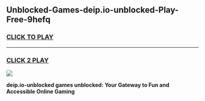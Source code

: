 
## Unblocked-Games-deip.io-unblocked-Play-Free-9hefq
<h3>
<a href="https://premium76.site?title=deip.io-unblocked&ref=21A">CLICK TO PLAY</a></h3>
<hr>

<h3>
<a href="https://premium76.site?title=deip.io-unblocked&ref=21A">CLICK 2 PLAY</a>
  
</h3>

<a href="https://premium76.site?title=deip.io-unblocked&ref=21A"><img src="https://clearcache.store/games.png"></a>


**deip.io-unblocked games unblocked: Your Gateway to Fun and Accessible Online Gaming**
